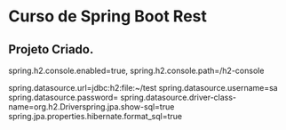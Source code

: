 # Curso de Spring Boot Rest
## Projeto Criado.


spring.h2.console.enabled=true,
spring.h2.console.path=/h2-console

spring.datasource.url=jdbc:h2:file:~/test
spring.datasource.username=sa
spring.datasource.password=
spring.datasource.driver-class-name=org.h2.Driverspring.jpa.show-sql=true
spring.jpa.properties.hibernate.format_sql=true

